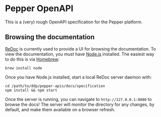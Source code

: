 # Pepper OpenAPI
This is a (very) rough OpenAPI specification for the Pepper platform.

## Browsing the documentation
[ReDoc](https://github.com/Rebilly/ReDoc) is currently used to provide a UI for browsing the documentation. To view the documentation, you must have [Node.js](https://nodejs.org/en/) installed. The easiest way to do this is via [Homebrew](https://brew.sh/):
```shell
brew install node
```

Once you have Node.js installed, start a local ReDoc server daemon with:
```shell
cd /path/to/ddp/pepper-apis/docs/specification
npm install && npm start
```

Once the server is running,  you can navigate to `http://127.0.0.1:8080` to browse the docs! The server will monitor the directory for any changes, by default, and make them available on a browser refresh.